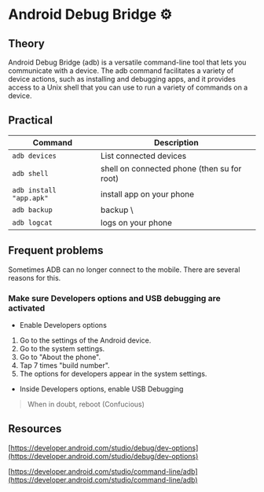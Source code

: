 # Android Debug Bridge ⚙️

## Theory

Android Debug Bridge (adb) is a versatile command-line tool that lets you communicate with a device. The adb command facilitates a variety of device actions, such as installing and debugging apps, and it provides access to a Unix shell that you can use to run a variety of commands on a device.

## Practical

| Command | Description |
| ----------------------- | ------------------------------------------- |
| `adb devices` | List connected devices |
| `adb shell` | shell on connected phone (then su for root) |
| `adb install "app.apk"` | install app on your phone |
| `adb backup ` | backup \ |
| `adb logcat` | logs on your phone |

## Frequent problems

Sometimes ADB can no longer connect to the mobile. There are several reasons for this.

### Make sure Developers options and USB debugging are activated

* Enable Developers options

1. Go to the settings of the Android device. 
2. Go to the system settings. 
3. Go to "About the phone". 
4. Tap 7 times "build number". 
5. The options for developers appear in the system settings. 

* Inside Developers options, enable USB Debugging

> When in doubt, reboot (Confucious)

## Resources

[https://developer.android.com/studio/debug/dev-options](https://developer.android.com/studio/debug/dev-options)

[https://developer.android.com/studio/command-line/adb](https://developer.android.com/studio/command-line/adb)
